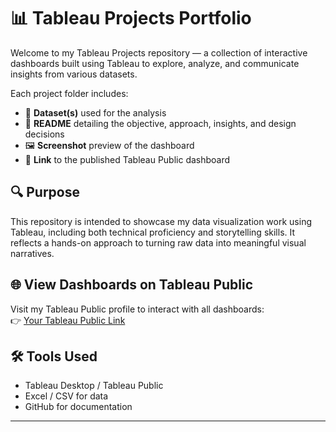 # 📊 Tableau Projects Portfolio

Welcome to my Tableau Projects repository — a collection of interactive dashboards built using Tableau to explore, analyze, and communicate insights from various datasets.

Each project folder includes:
- 📁 **Dataset(s)** used for the analysis
- 📄 **README** detailing the objective, approach, insights, and design decisions
- 🖼️ **Screenshot** preview of the dashboard
- 🔗 **Link** to the published Tableau Public dashboard

## 🔍 Purpose
This repository is intended to showcase my data visualization work using Tableau, including both technical proficiency and storytelling skills. It reflects a hands-on approach to turning raw data into meaningful visual narratives.

## 🌐 View Dashboards on Tableau Public
Visit my Tableau Public profile to interact with all dashboards:  
👉 [Your Tableau Public Link](https://public.tableau.com/app/profile/ananya.dikshit/vizzes)

## 🛠️ Tools Used
- Tableau Desktop / Tableau Public
- Excel / CSV for data
- GitHub for documentation
  
---


